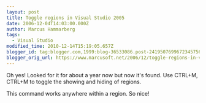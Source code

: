 ```yaml
---
layout: post
title: Toggle regions in Visual Studio 2005
date: 2006-12-04T14:03:00.000Z
author: Marcus Hammarberg
tags:
  - Visual Studio
modified_time: 2010-12-14T15:19:05.657Z
blogger_id: tag:blogger.com,1999:blog-36533086.post-2419507699672345756
blogger_orig_url: https://www.marcusoft.net/2006/12/toggle-regions-in-visual-studio-2005.html
---
```



Oh yes! Looked for it for about a year now but now it's found. Use
CTRL+M, CTRL+M to toggle the showing and hiding of regions.

This command works anywhere within a region. So nice!
